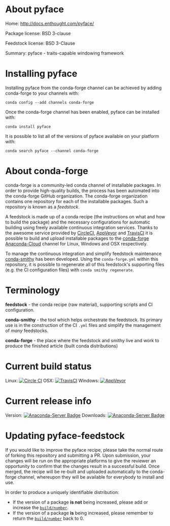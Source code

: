 About pyface
============

Home: http://docs.enthought.com/pyface/

Package license: BSD 3-clause

Feedstock license: BSD 3-Clause

Summary: pyface - traits-capable windowing framework



Installing pyface
=================

Installing pyface from the conda-forge channel can be achieved by adding conda-forge to your channels with:

```
conda config --add channels conda-forge
```

Once the conda-forge channel has been enabled, pyface can be installed with:

```
conda install pyface
```

It is possible to list all of the versions of pyface available on your platform with:

```
conda search pyface --channel conda-forge
```


About conda-forge
=================

conda-forge is a community-led conda channel of installable packages.
In order to provide high-quality builds, the process has been automated into the
conda-forge GitHub organization. The conda-forge organization contains one repository 
for each of the installable packages. Such a repository is known as a *feedstock*.

A feedstock is made up of a conda recipe (the instructions on what and how to build
the package) and the necessary configurations for automatic building using freely
available continuous integration services. Thanks to the awesome service provided by
[CircleCI](https://circleci.com/), [AppVeyor](http://www.appveyor.com/)
and [TravisCI](https://travis-ci.org/) it is possible to build and upload installable
packages to the [conda-forge](https://anaconda.org/conda-forge)
[Anaconda-Cloud](http://docs.anaconda.org/) channel for Linux, Windows and OSX respectively.

To manage the continuous integration and simplify feedstock maintenance
[conda-smithy](http://github.com/conda-forge/conda-smithy) has been developed.
Using the ``conda-forge.yml`` within this repository, it is possible to regenerate all of
this feedstock's supporting files (e.g. the CI configuration files) with ``conda smithy regenerate``.


Terminology
===========

**feedstock** - the conda recipe (raw material), supporting scripts and CI configuration.

**conda-smithy** - the tool which helps orchestrate the feedstock.
                   Its primary use is in the construction of the CI ``.yml`` files
                   and simplify the management of *many* feedstocks.

**conda-forge** - the place where the feedstock and smithy live and work to
                  produce the finished article (built conda distributions)

Current build status
====================
Linux: [![Circle CI](https://circleci.com/gh/conda-forge/pyface-feedstock.svg?style=svg)](https://circleci.com/gh/conda-forge/pyface-feedstock)
OSX: [![TravisCI](https://travis-ci.org/conda-forge/pyface-feedstock.svg?branch=master)](https://travis-ci.org/conda-forge/pyface-feedstock) 
Windows: [![AppVeyor](https://ci.appveyor.com/api/projects/status/github/conda-forge/pyface-feedstock?svg=True)](https://ci.appveyor.com/project/conda-forge/pyface-feedstock/branch/master)

Current release info
====================
Version: [![Anaconda-Server Badge](https://anaconda.org/conda-forge/pyface/badges/version.svg)](https://anaconda.org/conda-forge/pyface)
Downloads: [![Anaconda-Server Badge](https://anaconda.org/conda-forge/pyface/badges/downloads.svg)](https://anaconda.org/conda-forge/pyface)


Updating pyface-feedstock
=========================

If you would like to improve the pyface recipe, please take the normal
route of forking this repository and submitting a PR. Upon submission, your changes will
be run on the appropriate platforms to give the reviewer an opportunity to confirm that the
changes result in a successful build. Once merged, the recipe will be re-built and uploaded
automatically to the conda-forge channel, whereupon they will be available for everybody to
install and use.

In order to produce a uniquely identifiable distribution:
 * If the version of a package **is not** being increased, please add or increase
   the [``build/number``](http://conda.pydata.org/docs/building/meta-yaml.html#build-number-and-string). 
 * If the version of a package **is** being increased, please remember to return
   the [``build/number``](http://conda.pydata.org/docs/building/meta-yaml.html#build-number-and-string)
   back to 0.
